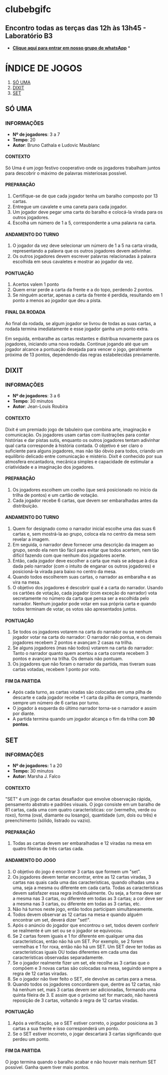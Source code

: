 # clubebgifc
## Encontro todas as terças das 12h às 13h45 - Laboratório B3
* **[Clique aqui para entrar em nosso grupo de whatsApp](https://chat.whatsapp.com/FYUFXPp98CGCd0Og8Yr4WG)** *


# ÍNDICE DE JOGOS
1. [SÓ UMA](#SÓ-UMA)
2. [DIXIT](#DIXIT)
3. [SET](#SET)

## SÓ UMA
### INFORMAÇÕES
* **Nº de jogadores**: 3 a 7
* **Tempo**: 20
* **Autor**: Bruno Cathala e Ludovic Maublanc
#### CONTEXTO
Só Uma é um jogo festivo cooperativo onde os jogadores trabalham juntos para descobrir o máximo de palavras misteriosas possível. 

#### PREPARAÇÃO
1. Certifique-se de que cada jogador tenha um baralho composto por 13 cartas.
2. Entregue um cavalete e uma caneta para cada jogador.
3. Um jogador deve pegar uma carta do baralho e colocá-la virada para os outros jogadores.
4. Escolha um número de 1 a 5, correspondente a uma palavra na carta.
#### ANDAMENTO DO TURNO
1. O jogador da vez deve selecionar um número de 1 a 5 na carta virada, representando a palavra que os outros jogadores devem adivinhar.
2. Os outros jogadores devem escrever palavras relacionadas à palavra escolhida em seus cavaletes e mostrar ao jogador da vez.
#### PONTUAÇÃO
1. Acertos valem 1 ponto
2. Quem errar perde a carta da frente e a do topo, perdendo 2 pontos.
3. Se ninguém acertar, apenas a carta da frente é perdida, resultando em 1 ponto a menos ao jogador que deu a pista.
#### FINAL DA RODADA 
Ao final da rodada,  se algum jogador se livrou de todas as suas cartas, a rodada termina imediatamente e esse jogador ganha um ponto extra.

Em seguida, embaralhe as cartas restantes e distribua novamente para os jogadores, iniciando uma nova rodada. Continue jogando até que um jogador alcance a pontuação desejada para vencer o jogo, geralmente próxima de 13 pontos, dependendo das regras estabelecidas previamente.

## DIXIT
### INFORMAÇÕES
* **Nº de jogadores**: 3 a 6
* **Tempo**: 30 minutos
* **Autor**: Jean-Louis Roubira
#### CONTEXTO
Dixit é um premiado jogo de tabuleiro que combina arte, imaginação e comunicação. Os jogadores usam cartas com ilustrações para contar histórias e dar pistas sutis, enquanto os outros jogadores tentam adivinhar qual carta corresponde à história contada. O objetivo é ser claro o suficiente para alguns jogadores, mas não tão óbvio para todos, criando um equilíbrio delicado entre comunicação e mistério. Dixit é conhecido por sua atmosfera encantadora, mecânica simples e capacidade de estimular a criatividade e a imaginação dos jogadores.
#### PREPARAÇÃO
1. Os jogadores escolhem um coelho (que será posicionado no início da trilha de pontos) e um cartão de votação.
2. Cada jogador recebe 6 cartas, que devem ser embaralhadas antes da distribuição.
#### ANDAMENTO DO TURNO
1. Quem for designado como o narrador inicial escolhe uma das suas 6 cartas e, sem mostrá-la ao grupo, coloca ela no centro da mesa sem revelar a imagem. 
2. Em seguida, o narrador deve fornecer uma descrição da imagem ao grupo, sendo ela nem tão fácil para evitar que todos acertem, nem tão difícil fazendo com que nenhum dos jogadores acerte.
3. Então, cada jogador deve escolher a carta que mais se adeque à dica dada pelo narrador (com o intuito de enganar os outros jogadores) e posicioná-la virada para baixo no centro da mesa.
4. Quando todos escolherem suas cartas, o narrador as embaralha e as vira na mesa.
5. O objetivo dos jogadores é descobrir qual é a carta do narrador. Usando os cartões de votação, cada jogador (com exceção do narrador) vota secretamente no número da carta que pensa ser a escolhida pelo narrador. Nenhum jogador pode votar em sua própria carta e quando todos terminam de votar, os votos são apresentados juntos.

#### PONTUAÇÃO
1. Se todos os jogadores votarem na carta do narrador ou se nenhum jogador votar na carta do narrador: O narrador não pontua, e os demais jogadores recebem 2 pontos e avançam 2 casas na trilha.
2. Se alguns jogadores (mas não todos) votarem na carta do narrador: Tanto o narrador quanto quem acertou a carta correta recebem 3 pontos e avançam na trilha. Os demais não pontuam.
3. Os jogadores que não foram o narrador da partida, mas tiveram suas cartas votadas, recebem 1 ponto por voto.

#### FIM DA PARTIDA
* Após cada turno, as cartas viradas são colocadas em uma pilha de descarte e cada jogador recebe +1 carta da pilha de compra, mantendo sempre um número de 6 cartas por turno.
* O jogador à esquerda do último narrador torna-se o narrador e assim por diante.
* A partida termina quando um jogador alcança o fim da trilha com **30 pontos**.



## SET
### INFORMAÇÕES
* **Nº de jogadores:** 1 a 20
* **Tempo:** 30 minutos
* **Autor:** Marsha J. Falco
#### CONTEXTO
"SET" é um jogo de cartas desafiador que envolve observação rápida, pensamento abstrato e padrões visuais. O jogo consiste em um baralho de 81 cartas, cada uma com quatro características: cor (vermelho, verde ou roxo), forma (oval, diamante ou losango), quantidade (um, dois ou três) e preenchimento (sólido, listrado ou vazio).
#### PREPARAÇÃO
1. Todas as cartas devem ser embaralhadas e 12 viradas na mesa em quatro fileiras de três cartas cada. 
#### ANDAMENTO DO JOGO
1. O objetivo do jogo é encontrar 3 cartas que formem um "set".
2. Os jogadores devem tentar encontrar, entre as 12 cartas viradas, 3 cartas nas quais cada uma das características, quando olhadas uma a uma, seja a mesma ou diferente em cada carta. Todas as características devem satisfazer essa regra individualmente. Ou seja, a forma deve ser a mesma nas 3 cartas, ou diferente em todas as 3 cartas; a cor deve ser a mesma nas 3 cartas, ou diferente em todas as 3 cartas, etc.
3. Não há turnos neste jogo, então todos participam simultaneamente.
4. Todos devem observar as 12 cartas na mesa e quando alguém encontrar um set, deverá dizer "set!".
5. Após o anúncio do jogador que encontrou o set, todos devem conferir se realmente é um set ou se o jogador se equivocou.
6. Se 2 cartas forem iguais e 1 for diferente em qualquer uma das características, então não há um SET. Por exemplo, se 2 forem vermelhas e 1 for roxa, então não há um SET. Um SET deve ter todas as características iguais OU todas diferentes em cada uma das características observadas separadamente.
7. Se o jogador realmente fizer um set, ele recolhe as 3 cartas que o compõem e 3 novas cartas são colocadas na mesa, seguindo sempre a regra de 12 cartas viradas.
8. Se o jogador não tiver feito o SET, ele devolve as cartas para a mesa.
9. Quando todos os jogadores concordarem que, dentre as 12 cartas, não há nenhum set, mais 3 cartas devem ser adicionadas, formando uma quinta fileira de 3. E assim que o próximo set for marcado, não haverá reposição de 3 cartas, voltando à regra de 12 cartas viradas.
#### PONTUAÇÃO
1. Após a verificação, se o SET estiver correto, o jogador posiciona as 3 cartas a sua frente e isso corresponderá um ponto.
2. Se o SET estiver incorreto, o jogar descartará 3 cartas significando que perdeu um ponto.
#### FIM DA PARTIDA
O jogo termina quando o baralho acabar e não houver mais nenhum SET possível.
Ganha quem tiver mais pontos.
